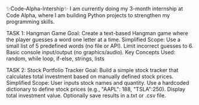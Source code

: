 ✨Code-Alpha-Intership✨
  I am currently doing my 3-month internship at Code Alpha, where I am building Python projects to strengthen my programming skills. 
  
TASK 1: Hangman Game
Goal: Create a text-based Hangman game where the player guesses a word one letter at a time.
Simplified Scope:
Use a small list of 5 predefined words (no file or API).
Limit incorrect guesses to 6.
Basic console input/output (no graphics/audio).
Key Concepts Used: random, while loop, if-else, strings, lists

TASK 2: Stock Portfolio Tracker
Goal: Build a simple stock tracker that calculates total investment based on manually defined stock prices.
Simplified Scope:
User inputs stock names and quantity.
Use a hardcoded dictionary to define stock prices (e.g., "AAPL": 188, "TSLA":250).
Display total investment value.
Optionally save results in a.txt or .csv file.
